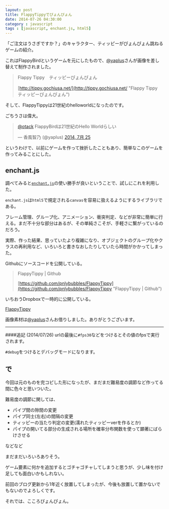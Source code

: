 ```yaml
---
layout: post
title: FlappyTippyでぴょんぴょん
date: 2014-07-26 04:30:00
category : javascript
tags : [javascript, enchant.js, html5]
---
```


「ご注文はうさぎですか？」のキャラクター、ティッピーがぴょんぴょん跳ねるゲームの紹介。

これはFlappyBirdというゲームを元にしたもので、[@yaplus](https://twitter.com/yaplus "@yaplus")さんが画像を差し替えて制作されました。

> Flappy Tippy　ティッピーぴょんぴょん
> 
> [http://tippy.gochiusa.net/](http://tippy.gochiusa.net/ "Flappy Tippy　ティッピーぴょんぴょん")

そして、FlappyTippyは21世紀のhelloworldになったのです。

ごちうさは偉大。

<blockquote class="twitter-tweet" data-conversation="none" lang="ja"><p><a href="https://twitter.com/otack">@otack</a> FlappyBirdは21世紀のHello Worldらしい</p>&mdash; 香風智乃 (@yaplus) <a href="https://twitter.com/yaplus/statuses/492667785747513344">2014, 7月 25</a></blockquote>
<script async src="//platform.twitter.com/widgets.js" charset="utf-8"></script>

というわけで、以前にゲームを作って挫折したこともあり、簡単なこのゲームを作ってみることにした。

## enchant.js

調べてみると[`enchant.js`](http://enchantjs.com/ja/ "enchant.js")の使い勝手が良いということで、試しにこれを利用した。

`enchant.js`は`html5`で規定される`canvas`を容易に扱えるようにするライブラリである。

フレーム管理、グループ化、アニメーション、衝突判定、などが非常に簡単に行える。まだ不十分な部分はあるが、その単純さこそが、手軽さに繋がっているのだろう。

実際、作った結果、思っていたより複雑になり、オブジェクトのグループ化やクラスの再利用など、いろいろと書きなおしたりしていたら時間がかかってしまった。

Githubにソースコードを公開している。

> FlappyTippy | Github
> 
> [https://github.com/pnlybubbles/FlappyTippy](https://github.com/pnlybubbles/FlappyTippy "FlappyTippy | Github")

いちおうDropboxで一時的に公開している。

[FlappyTippy](https://dl.dropboxusercontent.com/u/41790512/FlappyTippy/index.html "FlappyTippy")

画像素材は[@yaplus](https://twitter.com/yaplus "@yaplus")さんお借りしました。ありがとうございます。

---
####追記 (2014/07/26)
urlの最後に`#fps30`などをつけるとその値のfpsで実行されます。

`#debug`をつけるとデバッグモードになります。

## で

今回は元のものを完コピした形になったが、まだまだ難易度の調節など作ってる間に色々と思いついた。

難易度の調節に関しては、

* パイプ間の隙間の変更
* パイプ同士(左右)の間隔の変更
* ティッピーの当たり判定の変更(濡れたティッピーverを作るとか)
* パイプの開いてる部分の生成される場所を確率分布関数を使って顕著にばらけさせる

などなど

まだまだいろいろありそう。

ゲーム要素に何かを追加するとゴチャゴチャしてしまうと思うが、少し味を付け足しても面白いかもしれない。

前回のブログ更新から1年近く放置してしまったが、今後も放置して置かないでもないのでよろしくです。

それでは、こころぴょんぴょん。
